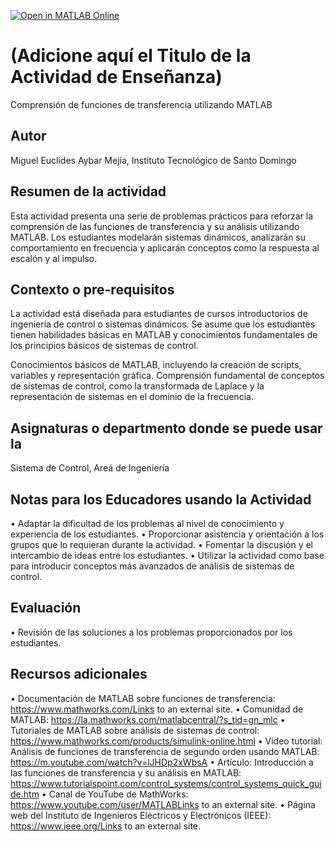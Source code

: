 [![Open in MATLAB Online](https://www.mathworks.com/images/responsive/global/open-in-matlab-online.svg)](https://matlab.mathworks.com/open/github/v1?repo=miguelaybar/Matlab-Ejercicios-control-)

# (Adicione aquí el Titulo de la Actividad de Enseñanza)
Comprensión de funciones de transferencia utilizando MATLAB

## Autor
Miguel Euclides Aybar Mejía, Instituto Tecnológico de Santo Domingo

## Resumen de la actividad
Esta actividad presenta una serie de problemas prácticos para reforzar la 
comprensión de las funciones de transferencia y su análisis utilizando 
MATLAB. Los estudiantes modelarán sistemas dinámicos, analizarán su 
comportamiento en frecuencia y aplicarán conceptos como la respuesta al 
escalón y al impulso.

## Contexto o pre-requisitos
La actividad está diseñada para estudiantes de cursos introductorios de 
ingeniería de control o sistemas dinámicos. Se asume que los estudiantes 
tienen habilidades básicas en MATLAB y conocimientos fundamentales de los 
principios básicos de sistemas de control.

Conocimientos básicos de MATLAB, incluyendo la creación de scripts, 
variables y representación gráfica.
Comprensión fundamental de conceptos de sistemas de control, como la 
transformada de Laplace y la representación de sistemas en el dominio de 
la frecuencia.


## Asignaturas o departmento donde se puede usar la 
Sistema de Control, Areá de Ingeniería

## Notas para los Educadores usando la Actividad
•	Adaptar la dificultad de los problemas al nivel de conocimiento y
 experiencia de los estudiantes.
•	Proporcionar asistencia y orientación a los grupos que lo requieran 
durante la actividad.
•	Fomentar la discusión y el intercambio de ideas entre los estudiantes.
•	Utilizar la actividad como base para introducir conceptos más 
avanzados de análisis de sistemas de control.

## Evaluación
•	Revisión de las soluciones a los problemas proporcionados por 
los estudiantes.

## Recursos adicionales
•	Documentación de MATLAB sobre funciones de transferencia: 
https://www.mathworks.com/Links to an external site.
•	Comunidad de MATLAB: 
https://la.mathworks.com/matlabcentral/?s_tid=gn_mlc 
•	Tutoriales de MATLAB sobre análisis de sistemas de control: 
https://www.mathworks.com/products/simulink-online.html
•	Video tutorial: Análisis de funciones de transferencia de segundo 
orden usando MATLAB: https://m.youtube.com/watch?v=lJHDp2xWbsA
•	Artículo: Introducción a las funciones de transferencia y su análisis 
en MATLAB: https://www.tutorialspoint.com/control_systems/control_systems_quick_guide.htm
•	Canal de YouTube de MathWorks: 
https://www.youtube.com/user/MATLABLinks to an external site.
•	Página web del Instituto de Ingenieros Eléctricos y Electrónicos 
(IEEE): https://www.ieee.org/Links to an external site.

